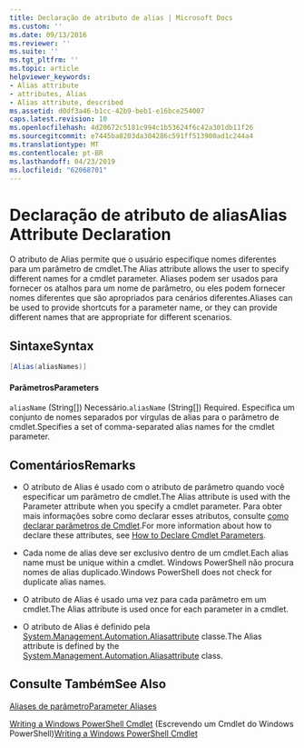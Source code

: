 ```yaml
---
title: Declaração de atributo de alias | Microsoft Docs
ms.custom: ''
ms.date: 09/13/2016
ms.reviewer: ''
ms.suite: ''
ms.tgt_pltfrm: ''
ms.topic: article
helpviewer_keywords:
- Alias attribute
- attributes, Alias
- Alias attribute, described
ms.assetid: d0df3a46-b1cc-42b9-beb1-e16bce254007
caps.latest.revision: 10
ms.openlocfilehash: 4d20672c5181c994c1b53624f6c42a301db11f26
ms.sourcegitcommit: e7445ba8203da304286c591ff513900ad1c244a4
ms.translationtype: MT
ms.contentlocale: pt-BR
ms.lasthandoff: 04/23/2019
ms.locfileid: "62068701"
---
```

# <a name="alias-attribute-declaration"></a><span data-ttu-id="34606-102">Declaração de atributo de alias</span><span class="sxs-lookup"><span data-stu-id="34606-102">Alias Attribute Declaration</span></span>

<span data-ttu-id="34606-103">O atributo de Alias permite que o usuário especifique nomes diferentes para um parâmetro de cmdlet.</span><span class="sxs-lookup"><span data-stu-id="34606-103">The Alias attribute allows the user to specify different names for a cmdlet parameter.</span></span> <span data-ttu-id="34606-104">Aliases podem ser usados para fornecer os atalhos para um nome de parâmetro, ou eles podem fornecer nomes diferentes que são apropriados para cenários diferentes.</span><span class="sxs-lookup"><span data-stu-id="34606-104">Aliases can be used to provide shortcuts for a parameter name, or they can provide different names that are appropriate for different scenarios.</span></span>

## <a name="syntax"></a><span data-ttu-id="34606-105">Sintaxe</span><span class="sxs-lookup"><span data-stu-id="34606-105">Syntax</span></span>

```csharp
[Alias(aliasNames)]
```

#### <a name="parameters"></a><span data-ttu-id="34606-106">Parâmetros</span><span class="sxs-lookup"><span data-stu-id="34606-106">Parameters</span></span>

<span data-ttu-id="34606-107">`aliasName` (String[]) Necessário.</span><span class="sxs-lookup"><span data-stu-id="34606-107">`aliasName` (String[]) Required.</span></span> <span data-ttu-id="34606-108">Especifica um conjunto de nomes separados por vírgulas de alias para o parâmetro de cmdlet.</span><span class="sxs-lookup"><span data-stu-id="34606-108">Specifies a set of comma-separated alias names for the cmdlet parameter.</span></span>

## <a name="remarks"></a><span data-ttu-id="34606-109">Comentários</span><span class="sxs-lookup"><span data-stu-id="34606-109">Remarks</span></span>

- <span data-ttu-id="34606-110">O atributo de Alias é usado com o atributo de parâmetro quando você especificar um parâmetro de cmdlet.</span><span class="sxs-lookup"><span data-stu-id="34606-110">The Alias attribute is used with the Parameter attribute when you specify a cmdlet parameter.</span></span> <span data-ttu-id="34606-111">Para obter mais informações sobre como declarar esses atributos, consulte [como declarar parâmetros de Cmdlet](./how-to-declare-cmdlet-parameters.md).</span><span class="sxs-lookup"><span data-stu-id="34606-111">For more information about how to declare these attributes, see [How to Declare Cmdlet Parameters](./how-to-declare-cmdlet-parameters.md).</span></span>

- <span data-ttu-id="34606-112">Cada nome de alias deve ser exclusivo dentro de um cmdlet.</span><span class="sxs-lookup"><span data-stu-id="34606-112">Each alias name must be unique within a cmdlet.</span></span> <span data-ttu-id="34606-113">Windows PowerShell não procura nomes de alias duplicado.</span><span class="sxs-lookup"><span data-stu-id="34606-113">Windows PowerShell does not check for duplicate alias names.</span></span>

- <span data-ttu-id="34606-114">O atributo de Alias é usado uma vez para cada parâmetro em um cmdlet.</span><span class="sxs-lookup"><span data-stu-id="34606-114">The Alias attribute is used once for each parameter in a cmdlet.</span></span>

- <span data-ttu-id="34606-115">O atributo de Alias é definido pela [System.Management.Automation.Aliasattribute](/dotnet/api/System.Management.Automation.AliasAttribute) classe.</span><span class="sxs-lookup"><span data-stu-id="34606-115">The Alias attribute is defined by the [System.Management.Automation.Aliasattribute](/dotnet/api/System.Management.Automation.AliasAttribute) class.</span></span>

## <a name="see-also"></a><span data-ttu-id="34606-116">Consulte Também</span><span class="sxs-lookup"><span data-stu-id="34606-116">See Also</span></span>

[<span data-ttu-id="34606-117">Aliases de parâmetro</span><span class="sxs-lookup"><span data-stu-id="34606-117">Parameter Aliases</span></span>](./parameter-aliases.md)

<span data-ttu-id="34606-118">[Writing a Windows PowerShell Cmdlet](./writing-a-windows-powershell-cmdlet.md) (Escrevendo um Cmdlet do Windows PowerShell)</span><span class="sxs-lookup"><span data-stu-id="34606-118">[Writing a Windows PowerShell Cmdlet](./writing-a-windows-powershell-cmdlet.md)</span></span>

